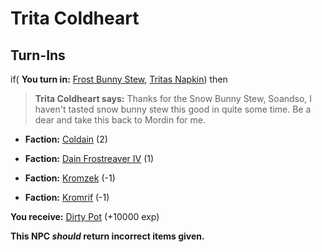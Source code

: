 # Trita Coldheart


## Turn-Ins





if( **You turn in:** [Frost Bunny Stew](/item/1426), [Tritas Napkin](/item/1416)) then


>**Trita Coldheart says:** Thanks for the Snow Bunny Stew, Soandso, I haven't tasted snow bunny stew this good in quite some time. Be a dear and take this back to Mordin for me.


* __Faction:__ [Coldain](/faction/406) (2)


* __Faction:__ [Dain Frostreaver IV](/faction/405) (1)


* __Faction:__ [Kromzek](/faction/448) (-1)


* __Faction:__ [Kromrif](/faction/419) (-1)


 **You receive:**  [Dirty Pot](/item/1423) (+10000 exp)


**This NPC *should* return incorrect items given.**

